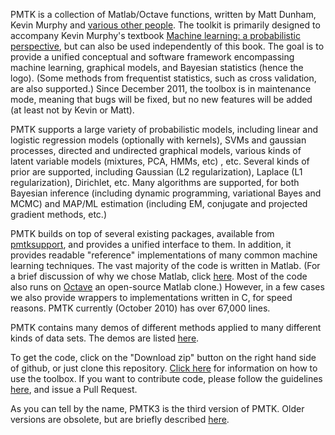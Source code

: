 PMTK is a collection of Matlab/Octave functions, written by Matt Dunham, Kevin Murphy and
<a href="https://github.com/probml/pmtk3/wiki/contributingAuthors">various other people</a>. The toolkit is primarily designed to accompany Kevin Murphy's textbook
<a href="http://people.cs.ubc.ca/~murphyk/MLbook">
Machine learning: a probabilistic perspective</a>, but can also be used independently of this book. The goal is to provide a unified conceptual and software framework encompassing machine learning, graphical models, and Bayesian statistics (hence the logo). (Some methods from frequentist statistics, such as cross validation, are also supported.) Since December 2011, the toolbox is in maintenance mode, meaning that bugs will be fixed, but no new features will be added (at least not by Kevin or Matt).

PMTK supports a large
variety of probabilistic models, including
linear and logistic regression models (optionally with kernels), SVMs and gaussian processes, directed and undirected
graphical models,  various kinds of latent variable models (mixtures, PCA, HMMs, etc) , etc.  Several kinds of prior are supported,
including Gaussian (L2 regularization), Laplace (L1 regularization),
Dirichlet, etc.  Many algorithms are supported, for both
Bayesian inference (including dynamic programming,
variational Bayes and MCMC) and MAP/ML estimation (including EM, 
conjugate and projected gradient methods, etc.)

PMTK builds on top of several existing packages, available from
<a href="https://github.com/probml/pmtksupport">pmtksupport</a>,
and provides a unified interface to them. In addition, it provides readable "reference" implementations of many common machine learning techniques. The vast majority of the code is written in Matlab.
 (For a brief discussion of why we chose Matlab, click 
<a href="https://github.com/probml/pmtk3/wiki/WhyMatlab">here</a>.
Most of the code also runs on
<a href="https://github.com/ubcmatlabguide/ubcmatlabguide/wiki/Octave">Octave</a>
an open-source Matlab clone.) However, in a few cases we also provide wrappers to implementations written in C,  for speed reasons. PMTK currently (October 2010) has over 67,000 lines.

PMTK contains many demos of different methods applied to  many different kinds of data sets. The demos are listed <a href="https://github.com/probml/pmtk3/wiki/Demos">here</a>.

To get the code, click on the "Download zip" button on the right hand side of github, or just clone this repository.
<a href="https://github.com/probml/pmtk3/wiki/pmtk3Documentation">Click here</a> for information on how to use the toolbox.
If you want to contribute code, please follow the guidelines
<a href = "https://github.com/probml/pmtk3/wiki/GuidelinesForContributors">here</a>,
and issue a Pull Request.


As you can tell by the name, PMTK3 is the third version of PMTK. Older versions are obsolete, but are briefly described
<a href = "https://github.com/probml/pmtk3/wiki/pmtkVersions">here</a>.



